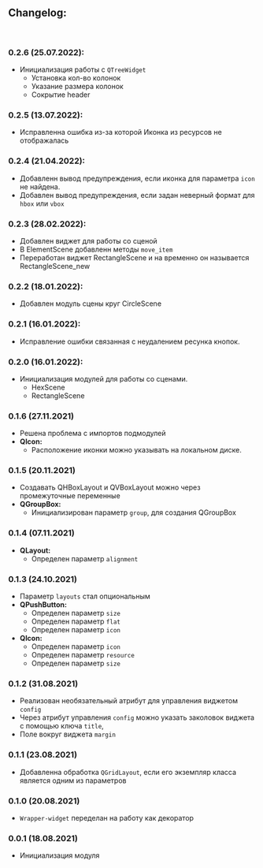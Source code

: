 ## Changelog:  
 &nbsp;

### 0.2.6 (25.07.2022):
- Инициализация работы с `QTreeWidget`
	- Установка кол-во колонок
	- Указание размера колонок
	- Сокрытие header

### 0.2.5 (13.07.2022):
- Исправленна ошибка из-за которой Иконка из ресурсов не отображалась

### 0.2.4 (21.04.2022):
- Добавленн вывод предупреждения, если иконка для параметра `icon` не найдена.
- Добавлен вывод предупреждения, если задан неверный формат для `hbox` или `vbox`

### 0.2.3 (28.02.2022):
- Добавлен виджет для работы со сценой
- В ElementScene добавленн методы `move_item`
- Переработан виджет RectangleScene и на временно он называется RectangleScene_new

### 0.2.2 (18.01.2022):
- Добавлен модуль сцены круг CircleScene

### 0.2.1 (16.01.2022):
- Исправление ошибки связанная с неудалением ресунка кнопок.

### 0.2.0 (16.01.2022):
- Инициализация модулей для работы со сценами.
  - HexScene
  - RectangleScene

### 0.1.6 (27.11.2021)
- Решена проблема с импортов подмодулей
- **QIcon:**
	- Расположение иконки можно указывать на локальном диске.

### 0.1.5 (20.11.2021)
- Создавать QHBoxLayout и QVBoxLayout можно через промежуточные переменные
- **QGroupBox:**
	- Инициализирован параметр `group`, для создания QGroupBox

### 0.1.4 (07.11.2021)
- **QLayout:**
	- Определен параметр `alignment`

### 0.1.3 (24.10.2021)
- Параметр `layouts` стал опциональным
- **QPushButton:**
	- Определен параметр `size` 
	- Определен параметр `flat` 
	- Определен параметр `icon` 
- **QIcon:**
	- Определен параметр `icon` 
	- Определен параметр `resource` 
	- Определен параметр `size` 

### 0.1.2 (31.08.2021)
- Реализован необязательный атрибут для управления виджетом `config`
- Через атрибут управления `config` можно указать заколовок виджета с помощью ключа `title`, 
- Поле вокруг виджета `margin`
 
### 0.1.1 (23.08.2021)
- Добавленна обработка `QGridLayout`, если его экземпляр класса является одним из параметров

### 0.1.0 (20.08.2021)
- `Wrapper-widget` переделан на работу как декоратор

### 0.0.1 (18.08.2021)
- Инициализация модуля 
